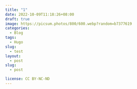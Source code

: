 ```yaml
---
title: "1"
date: 2022-10-09T11:18:26+08:00
draft: true
image: https://picsum.photos/800/600.webp?random=b7377619
categories:
  - Blog
tags:
  - Hugo
slug:
  - test
layout: 
  - post
slug: 
  - post

license: CC BY-NC-ND
---
```


